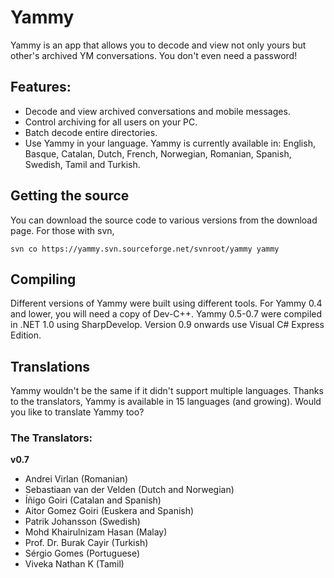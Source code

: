 # Yammy
Yammy is an app that allows you to decode and view not only yours but other's 
archived YM conversations. You don't even need a password!

## Features:

- Decode and view archived conversations and mobile messages.
- Control archiving for all users on your PC.
- Batch decode entire directories.
- Use Yammy in your language. Yammy is currently available in: English, Basque, 
Catalan, Dutch, French, Norwegian, Romanian, Spanish, Swedish, Tamil and Turkish.

## Getting the source

You can download the source code to various versions from the download page. For 
those with svn,

	svn co https://yammy.svn.sourceforge.net/svnroot/yammy yammy

## Compiling

Different versions of Yammy were built using different tools. For Yammy 0.4 and 
lower, you will need a copy of Dev-C++. Yammy 0.5-0.7 were compiled in .NET 1.0 
using SharpDevelop. Version 0.9 onwards use Visual C# Express Edition.

## Translations
Yammy wouldn't be the same if it didn't support multiple languages. Thanks to 
the translators, Yammy is available in 15 languages (and growing). Would you 
like to translate Yammy too?

### The Translators:

**v0.7** 
- Andrei Virlan (Romanian)
- Sebastiaan van der Velden (Dutch and Norwegian)
- Íñigo Goiri (Catalan and Spanish)
- Aitor Gomez Goiri (Euskera and Spanish)
- Patrik Johansson (Swedish)
- Mohd Khairulnizam Hasan (Malay)
- Prof. Dr. Burak Cayir (Turkish)
- Sérgio Gomes (Portuguese)
- Viveka Nathan K (Tamil) 